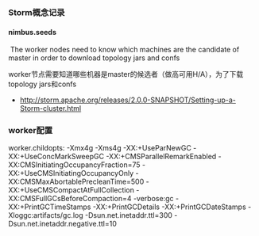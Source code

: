 ### Storm概念记录

#### nimbus.seeds

​	The worker nodes need to know which machines are the candidate of master in order to download topology jars and confs

​	worker节点需要知道哪些机器是master的候选者（做高可用H/A），为了下载topology jars和confs

* http://storm.apache.org/releases/2.0.0-SNAPSHOT/Setting-up-a-Storm-cluster.html





### worker配置

worker.childopts:
  -Xmx4g
  -Xms4g
  -XX:+UseParNewGC
  -XX:+UseConcMarkSweepGC
  -XX:+CMSParallelRemarkEnabled
  -XX:CMSInitiatingOccupancyFraction=75
  -XX:+UseCMSInitiatingOccupancyOnly
  -XX:CMSMaxAbortablePrecleanTime=500
  -XX:+UseCMSCompactAtFullCollection
  -XX:CMSFullGCsBeforeCompaction=4
  -verbose:gc
  -XX:+PrintGCTimeStamps
  -XX:+PrintGCDetails
  -XX:+PrintGCDateStamps
  -Xloggc:artifacts/gc.log
  -Dsun.net.inetaddr.ttl=300 -Dsun.net.inetaddr.negative.ttl=10

